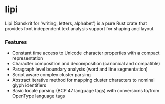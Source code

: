 # lipi

Lipi (Sanskrit for 'writing, letters, alphabet') is a pure Rust crate that provides
font independent text analysis support for shaping and layout.

### Features

- Constant time access to Unicode character properties with a compact representation
- Character composition and decomposition (canonical and compatible)
- Paragraph level boundary analysis (word and line segmentation)
- Script aware complex cluster parsing
- Abstract iterative method for mapping cluster characters to nominal glyph identifiers
- Basic locale parsing (BCP 47 language tags) with conversions to/from OpenType language tags
